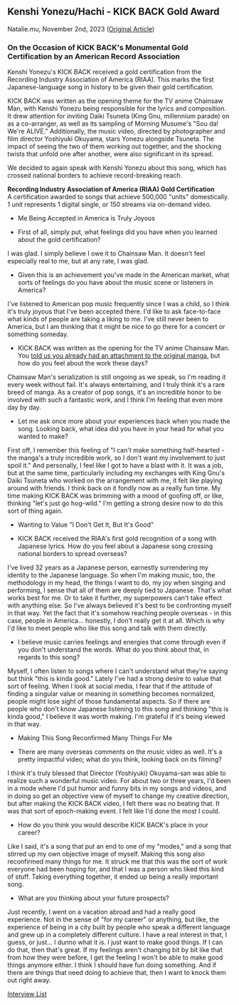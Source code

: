 ## Kenshi Yonezu/Hachi - KICK BACK Gold Award

Natalie.mu, November 2nd, 2023 ([Original Article](https://natalie.mu/music/pp/yonezukenshi25))

### On the Occasion of KICK BACK's Monumental Gold Certification by an American Record Association

Kenshi Yonezu's KICK BACK received a gold certification from the Recording Industry Association of America (RIAA). This marks the first Japanese-language song in history to be given their gold certification.

KICK BACK was written as the opening theme for the TV anime Chainsaw Man, with Kenshi Yonezu being responsible for the lyrics and composition. It drew attention for inviting Daiki Tsuneta (King Gnu, millennium parade) on as a co-arranger, as well as its sampling of Morning Musume's "Sou da! We're ALIVE." Additionally, the music video, directed by photographer and film director Yoshiyuki Okuyama, stars Yonezu alongside Tsuneta. The impact of seeing the two of them working out together, and the shocking twists that unfold one after another, were also significant in its spread.

We decided to again speak with Kenshi Yonezu about this song, which has crossed national borders to achieve record-breaking reach.

**Recording Industry Association of America (RIAA) Gold Certification**  
A certification awarded to songs that achieve 500,000 "units" domestically. 1 unit represents 1 digital single, or 150 streams via on-demand video.

- Me Being Accepted in America is Truly Joyous

- <r>First of all, simply put, what feelings did you have when you learned about the gold certification?</r>

I was glad. I simply believe I owe it to Chainsaw Man. It doesn't feel especially real to me, but at any rate, I was glad.

- <r>Given this is an achievement you've made in the American market, what sorts of feelings do you have about the music scene or listeners in America?</r>

I've listened to American pop music frequently since I was a child, so I think it's truly joyous that I've been accepted there. I'd like to ask face-to-face what kinds of people are taking a liking to me. I've still never been to America, but I am thinking that it might be nice to go there for a concert or something someday.

- <r>KICK BACK was written as the opening for the TV anime Chainsaw Man. You [told us you already had an attachment to the original manga](https://www.vgperson.com/./vocalinterview.php?view=hachinatalie21), but how do you feel about the work these days?</r>

Chainsaw Man's serialization is still ongoing as we speak, so I'm reading it every week without fail. It's always entertaining, and I truly think it's a rare breed of manga. As a creator of pop songs, it's an incredible honor to be involved with such a fantastic work, and I think I'm feeling that even more day by day.

- <r>Let me ask once more about your experiences back when you made the song. Looking back, what idea did you have in your head for what you wanted to make?</r>

First off, I remember this feeling of "I can't make something half-hearted - the manga's a truly incredible work, so I don't want my involvement to just spoil it." And personally, I feel like I got to have a blast with it. It was a job, but at the same time, particularly including my exchanges with King Gnu's Daiki Tsuneta who worked on the arrangement with me, it felt like playing around with friends. I think back on it fondly now as a really fun time. My time making KICK BACK was brimming with a mood of goofing off, or like, thinking "let's just go hog-wild." I'm getting a strong desire now to do this sort of thing again.

- Wanting to Value "I Don't Get It, But It's Good"

- <r>KICK BACK received the RIAA's first gold recognition of a song with Japanese lyrics. How do you feel about a Japanese song crossing national borders to spread overseas?</r>

I've lived 32 years as a Japanese person, earnestly surrendering my identity to the Japanese language. So when I'm making music, too, the methodology in my head, the things I want to do, my joy when singing and performing, I sense that all of them are deeply tied to Japanese. That's what works best for me. Or to take it further, my superpowers can't take effect with anything else. So I've always believed it's best to be confronting myself in that way. Yet the fact that it's somehow reaching people overseas - in this case, people in America... honestly, I don't really get it at all. Which is why I'd like to meet people who like this song and talk with them directly.

- <r>I believe music carries feelings and energies that come through even if you don't understand the words. What do you think about that, in regards to this song?</r>

Myself, I often listen to songs where I can't understand what they're saying but think "this is kinda good." Lately I've had a strong desire to value that sort of feeling. When I look at social media, I fear that if the attitude of finding a singular value or meaning in something becomes normalized, people might lose sight of those fundamental aspects. So if there are people who don't know Japanese listening to this song and thinking "this is kinda good," I believe it was worth making. I'm grateful if it's being viewed in that way.

- Making This Song Reconfirmed Many Things For Me

- <r>There are many overseas comments on the music video as well. It's a pretty impactful video; what do you think, looking back on its filming?</r>

I think it's truly blessed that Director (Yoshiyuki) Okuyama-san was able to realize such a wonderful music video. For about two or three years, I'd been in a mode where I'd put humor and funny bits in my songs and videos, and in doing so get an objective view of myself to change my creative direction, but after making the KICK BACK video, I felt there was no beating that. It was that sort of epoch-making event. I felt like I'd done the most I could.

- <r>How do you think you would describe KICK BACK's place in your career?</r>

Like I said, it's a song that put an end to one of my "modes," and a song that stirred up my own objective image of myself. Making this song also reconfirmed many things for me. It struck me that this was the sort of work everyone had been hoping for, and that I was a person who liked this kind of stuff. Taking everything together, it ended up being a really important song.

- <r>What are you thinking about your future prospects?</r>

Just recently, I went on a vacation abroad and had a really good experience. Not in the sense of "for my career" or anything, but like, the experience of being in a city built by people who speak a different language and grew up in a completely different culture. I have a real interest in that, I guess, or just... I dunno what it is. I just want to make good things. If I can do that, then that's great. If my feelings aren't changing bit by bit like that from how they were before, I get the feeling I won't be able to make good things anymore either. I think I should have fun doing something. And if there are things that need doing to achieve that, then I want to knock them out right away.

[Interview List](https://www.vgperson.com/./vocalinterview.php)
